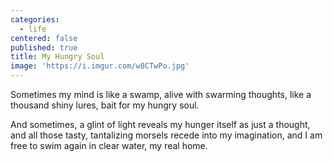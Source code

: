 ```yaml
---
categories:
  - life
centered: false
published: true
title: My Hungry Soul
image: 'https://i.imgur.com/w8CTwPo.jpg'
---
```

Sometimes my mind
is like a swamp,
alive with swarming thoughts,
like a thousand shiny lures,
bait for my hungry soul.

And sometimes,
a glint of light
reveals my hunger itself 
as just a thought,
and all those tasty,
tantalizing morsels
recede into my imagination,
and I am free to swim again
in clear water,
my real home.